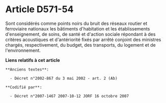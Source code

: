 # Article D571-54

Sont considérés comme points noirs du bruit des réseaux routier et ferroviaire nationaux les bâtiments d'habitation et les
établissements d'enseignement, de soins, de santé et d'action sociale répondant à des critères acoustiques et d'antériorité
fixés par arrêté conjoint des ministres chargés, respectivement, du budget, des transports, du logement et de
l'environnement.

**Liens relatifs à cet article**

	**Anciens textes**:

	  - Décret n°2002-867 du 3 mai 2002 - art. 2 (Ab)

	**Codifié par**:

	  - Décret n°2007-1467 2007-10-12 JORF 16 octobre 2007
